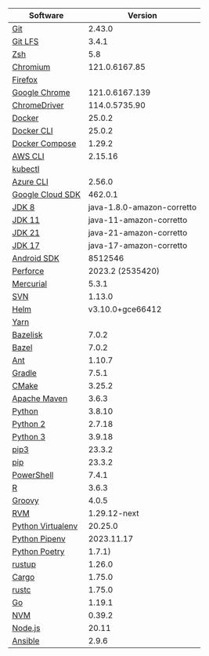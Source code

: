 [//]: # (title: Preinstalled Software on TeamCity Cloud Ubuntu Agents)
[//]: # (auxiliary-id: Preinstalled Software on TeamCity Cloud Ubuntu Agents)

<chunk id="ubuntu-jb-agents">

|Software|Version|
|---|---|
|[Git](https://git-scm.com/)|2.43.0|
|[Git LFS](https://git-lfs.github.com/)|3.4.1|
|[Zsh](https://www.zsh.org/)|5.8|
|[Chromium](https://www.chromium.org/)|121.0.6167.85|
|[Firefox](https://www.mozilla.org/en-US/firefox/)||
|[Google Chrome](https://www.google.com/chrome/)|121.0.6167.139|
|[ChromeDriver](https://chromedriver.chromium.org/)|114.0.5735.90|
|[Docker](https://www.docker.com/)|25.0.2|
|[Docker CLI](https://docs.docker.com/engine/reference/commandline/cli/)|25.0.2|
|[Docker Compose](https://docs.docker.com/compose/)|1.29.2|
|[AWS CLI](https://aws.amazon.com/cli/)|2.15.16|
|[kubectl](https://kubernetes.io/docs/tasks/tools/#kubectl)||
|[Azure CLI](https://docs.microsoft.com/en-us/cli/azure/)|2.56.0|
|[Google Cloud SDK](https://cloud.google.com/sdk)|462.0.1|
|[JDK 8](https://docs.aws.amazon.com/corretto/latest/corretto-8-ug/downloads-list.html)|java-1.8.0-amazon-corretto|
|[JDK 11](https://docs.aws.amazon.com/corretto/latest/corretto-11-ug/downloads-list.html)|java-11-amazon-corretto|
|[JDK 21](https://docs.aws.amazon.com/corretto/latest/corretto-21-ug/downloads-list.html)|java-21-amazon-corretto|
|[JDK 17](https://docs.aws.amazon.com/corretto/latest/corretto-17-ug/downloads-list.html)|java-17-amazon-corretto|
|[Android SDK](https://developer.android.com/studio/command-line)|8512546|
|[Perforce](https://www.perforce.com/)|2023.2 (2535420)|
|[Mercurial](https://www.mercurial-scm.org/)|5.3.1|
|[SVN](https://subversion.apache.org/)|1.13.0|
|[Helm](https://helm.sh/)|v3.10.0+gce66412|
|[Yarn](https://yarnpkg.com/)||
|[Bazelisk](https://github.com/bazelbuild/bazelisk)|7.0.2|
|[Bazel](https://bazel.build/)|7.0.2|
|[Ant](https://ant.apache.org/)|1.10.7|
|[Gradle](https://gradle.org/)|7.5.1|
|[CMake](https://cmake.org/)|3.25.2|
|[Apache Maven](https://maven.apache.org/)|3.6.3|
|[Python](https://www.python.org/)|3.8.10|
|[Python 2](https://www.python.org/downloads/)|2.7.18|
|[Python 3](https://www.python.org/downloads/)|3.9.18|
|[pip3](https://pip.pypa.io/en/stable/)|23.3.2|
|[pip](https://pip.pypa.io/en/stable/)|23.3.2|
|[PowerShell](https://docs.microsoft.com/en-us/powershell/)|7.4.1|
|[R](https://www.r-project.org/)|3.6.3|
|[Groovy](https://groovy-lang.org/)|4.0.5|
|[RVM](https://rvm.io/)|1.29.12-next|
|[Python Virtualenv](https://virtualenv.pypa.io/en/latest/)|20.25.0|
|[Python Pipenv](https://pipenv.pypa.io/en/latest/)|2023.11.17|
|[Python Poetry](https://python-poetry.org/)|1.7.1)|
|[rustup](https://rustup.rs/)|1.26.0|
|[Cargo](https://doc.rust-lang.org/cargo/)|1.75.0|
|[rustc](https://doc.rust-lang.org/rustc/what-is-rustc.html)|1.75.0|
|[Go](https://golang.org/)|1.19.1|
|[NVM](https://github.com/nvm-sh/nvm)|0.39.2|
|[Node.js](https://nodejs.org/en/)|20.11|
|[Ansible](https://www.ansible.com/)|2.9.6|

</chunk> 
